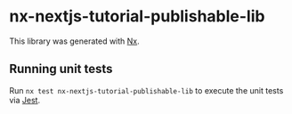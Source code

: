 # nx-nextjs-tutorial-publishable-lib

This library was generated with [Nx](https://nx.dev).

## Running unit tests

Run `nx test nx-nextjs-tutorial-publishable-lib` to execute the unit tests via [Jest](https://jestjs.io).

